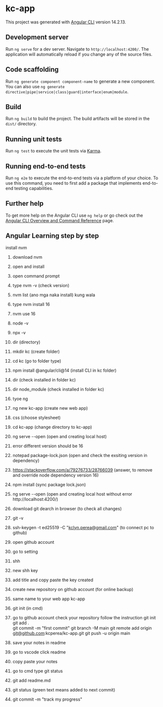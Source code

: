 # kc-app

This project was generated with [Angular CLI](https://github.com/angular/angular-cli) version 14.2.13.

## Development server

Run `ng serve` for a dev server. Navigate to `http://localhost:4200/`. The application will automatically reload if you change any of the source files.

## Code scaffolding

Run `ng generate component component-name` to generate a new component. You can also use `ng generate directive|pipe|service|class|guard|interface|enum|module`.

## Build

Run `ng build` to build the project. The build artifacts will be stored in the `dist/` directory.

## Running unit tests

Run `ng test` to execute the unit tests via [Karma](https://karma-runner.github.io).

## Running end-to-end tests

Run `ng e2e` to execute the end-to-end tests via a platform of your choice. To use this command, you need to first add a package that implements end-to-end testing capabilities.

## Further help

To get more help on the Angular CLI use `ng help` or go check out the [Angular CLI Overview and Command Reference](https://angular.io/cli) page.


## Angular Learning step by step
install nvm
1. download nvm
2. open and install
3. open command prompt
4. type	nvm -v    (check version)
5. nvm list	  (ano mga naka install) kung wala
6. type nvm install 16
7. 	nvm use 16
8. 	node -v
9. 	npx -v
11. dir 			(directory)
12. mkdir kc			(create folder)
13. cd kc			(go to folder type)
14. npm install @angular/cli@14	(install CLI in kc folder)
15. dir				(check installed in folder kc)
16. dir node_module		(check installed in folder kc)
17. tyoe ng 
18. ng new kc-app		(create new web app)
19. css				(choose stylesheet)
20. cd kc-app			(change directory to kc-app)
21. ng serve --open		(open and creating local host)
22. error different version should be 16
23. notepad package-lock.json	(open and check the exsiting version in dependency)
24. https://stackoverflow.com/a/79276733/28766039 (answer, to remove and override node dependency version 16)
25. npm install 		(sync package lock.json)
26. ng serve --open		(open and creating local host without error http://localhost:4200/)
27. download git dearch in browser (to check all changes)
28. git -v
29. ssh-keygen -t ed25519 -C "kclyn.perea@gmail.com" (to connect pc to github)
30. open github account 
31. go to setting
32. shh
33. new shh key
34. add title and copy paste the key created 

35. create new repository on github account (for online backup)
36. same name to your web app kc-app
37. git init	(in cmd)
38. go to github account check your repository follow the instruction
	git init
	git add .			
	git commit -m "first commit"
	git branch -M main
	git remote add origin git@github.com:kcperea/kc-app.git
	git push -u origin main

39. save your notes in readme 
40. go to vscode click readme
41. copy paste your notes 
42. go to cmd type git status
43. git add readme.md
44. git status 		(green text means added to next commit)
45. git commit -m "track my progress"

